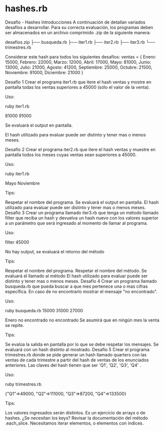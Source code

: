 # hashes.rb

Desafío - Hashes
Introducciones
A continuación de detallan variados desafíos a desarrollar. Para su correcta evaluación, los programas deben ser almacenados en un archivo comprimido .zip de la siguiente manera:

desafios.zip
├── busqueda.rb
├── iter1.rb
├── iter2.rb
├── iter3.rb
└── trimestres.rb

Considerar este hash para todos los siguientes desafíos:
ventas = {
  Enero: 15000,
  Febrero: 22000,
  Marzo: 12000,
  Abril: 17000,
  Mayo: 81000,
  Junio: 13000,
  Julio: 21000,
  Agosto: 41200,
  Septiembre: 25000,
  Octubre: 21500,
  Noviembre: 91000,
  Diciembre: 21000
}

Desafío 1
Crear el programa iter1.rb que itere el hash ventas y mostre en pantalla todas los ventas superiores a 45000 (sólo el valor de la venta).

Uso:

ruby iter1.rb

81000
91000

Se evaluará el output en pantalla.

El hash utilizado para evaluar puede ser distinto y tener mas o menos meses.

Desafío 2
Crear el programa iter2.rb que itere el hash ventas y muestre en pantalla todos los meses cuyas ventas sean superiores a 45000.

Uso:

ruby iter1.rb

Mayo
Noviembre

Tips:

Respetar el nombre del programa.
Se evaluará el output en pantalla.
El hash utilizado para evaluar puede ser distinto y tener mas o menos meses.
Desafío 3
Crear un programa llamado iter3.rb que tenga un método llamado filter que reciba un hash y devuelva un hash nuevo con los valores superior a un parámetro que será ingresado al momento de llamar al programa.

Uso:

filter 45000

No hay output, se evaluará el retorno del método

Tips:

Respetar el nombre del programa.
Respetar el nombre del método.
Se evaluará el llamado al método
El hash utilizado para evaluar puede ser distinto y tener mas o menos meses.
Desafío 4
Crear un programa llamado busqueda.rb que pueda buscar a que mes pertenece una o mas cifras específica. En caso de no encontrarlo mostrar el mensaje "no encontrado".

Uso:

ruby busqueda.rb 15000 31000 27000

Enero
no encontrado
no encontrado
Se asumirá que en ningún mes la venta se repite.

Tips:

Se evalúa la salida en pantalla por lo que se debe respetar los mensajes.
Se evaluará con un hash distinto al mostrado.
Desafío 5
Crear el programa trimestres.rb donde se pide generar un hash llamado quarters con las ventas de cada trimestre a partir del hash de ventas de los enunciados anteriores. Las claves del hash tienen que ser 'Q1', 'Q2', 'Q3', 'Q4' .

Uso:

ruby trimestres.rb

{"Q1"=>49000, "Q2"=>111000, "Q3"=>87200, "Q4"=>133500}

Tips:

Los valores ingresados serán distintos.
Es un ejercicio de arrays o de hashes. ¿Se necesitan los keys?
Revisar la documentación del método .each_slice.
Necesitamos iterar elementos, o elementos con índices.
